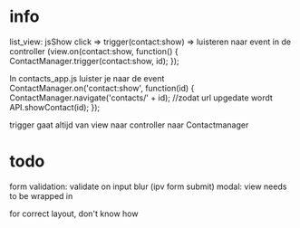 info
=====

list_view: 
jsShow click => trigger(contact:show) => luisteren naar event in de controller (view.on(contact:show, function() {
	ContactManager.trigger(contact:show, id);
});

In contacts_app.js luister je naar de event
ContactManager.on('contact:show', function(id) {
    ContactManager.navigate('contacts/' + id); //zodat url upgedate wordt
    API.showContact(id);
});

trigger gaat altijd van view naar controller naar Contactmanager

todo
====
form validation: validate on input blur (ipv form submit)
modal: view needs to be wrapped in <div class="ui modal"> for correct layout, don't know how